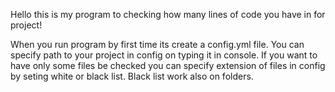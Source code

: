 Hello this is my program to checking how many lines of code you have in for project!

When you run program by first time its create a config.yml file.
You can specify path to your project in config on typing it in console.
If you want to have only some files be checked you can specify extension of files in config by seting white or black list.
Black list work also on folders.
